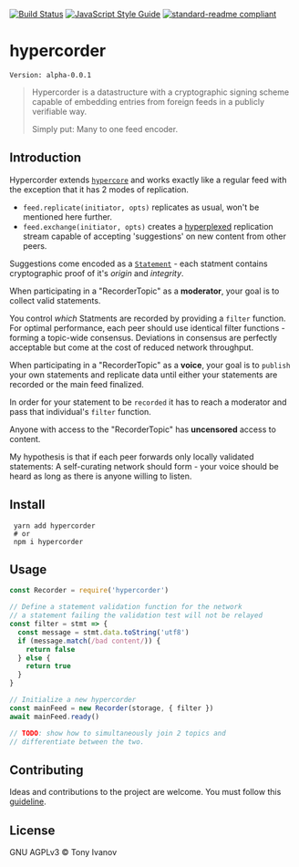 

[![Build Status](https://travis-ci.com/decentstack/hypercorder.svg?branch=master)](https://travis-ci.com/decentstack/hypercorder)
[![JavaScript Style Guide](https://img.shields.io/badge/code_style-standard-brightgreen.svg)](https://standardjs.com)
[![standard-readme compliant](https://img.shields.io/badge/readme%20style-standard-brightgreen.svg?style=flat-square)](https://github.com/RichardLitt/standard-readme)

# hypercorder

```
Version: alpha-0.0.1
```

> Hypercorder is a datastructure with a cryptographic signing scheme capable of
> embedding entries from foreign feeds in a publicly verifiable way.
>
> Simply put: Many to one feed encoder.

## Introduction

Hypercorder extends [`hypercore`](https://github.com/mafintosh/hypercore) and works exactly like a regular feed with the exception
that it has 2 modes of replication.

- `feed.replicate(initiator, opts)` replicates as usual, won't be mentioned here further.
- `feed.exchange(initiator, opts)` creates a [hyperplexed](decentlabs/hyperplexer) replication stream capable of accepting 'suggestions' on new content from other peers.

Suggestions come encoded as a [`Statement`](./schema.proto) -
each statment contains cryptographic proof of it's _origin_ and _integrity_.

When participating in a "RecorderTopic" as a **moderator**,
your goal is to collect valid statements.

You control _which_ Statments are recorded by providing a `filter` function.
For optimal performance, each peer should use identical filter functions -
forming a topic-wide consensus.
Deviations in consensus are perfectly acceptable but come at the cost of reduced network throughput.

When participating in a "RecorderTopic" as a **voice**,
your goal is to `publish` your own statements and replicate data until either your statements are recorded or the main feed finalized.

In order for your statement to be `recorded` it has to reach a moderator and
pass that individual's `filter` function.

Anyone with access to the "RecorderTopic" has **uncensored** access to content.

My hypothesis is that if each peer forwards only locally validated statements:
A self-curating network should form - your voice should be heard as long as there is anyone willing to listen.

## <a name="install"></a> Install

```
 yarn add hypercorder
 # or
 npm i hypercorder
```

## <a name="usage"></a> Usage

```js
const Recorder = require('hypercorder')

// Define a statement validation function for the network
// a statement failing the validation test will not be relayed
const filter = stmt => {
  const message = stmt.data.toString('utf8')
  if (message.match(/bad content/)) {
    return false
  } else {
    return true
  }
}

// Initialize a new hypercorder
const mainFeed = new Recorder(storage, { filter })
await mainFeed.ready()

// TODO: show how to simultaneously join 2 topics and
// differentiate between the two.

```

## <a name="contribute"></a> Contributing

Ideas and contributions to the project are welcome. You must follow this [guideline](https://github.com/telamon/hypercorder/blob/master/CONTRIBUTING.md).

## License

GNU AGPLv3 © Tony Ivanov
